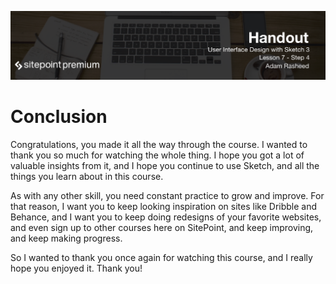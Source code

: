 ![](headings/7.4.png)

# Conclusion

Congratulations, you made it all the way through the course. I wanted to thank you so much for watching the whole thing. I hope you got a lot of valuable insights from it, and I hope you continue to use Sketch, and all the things you learn about in this course.

As with any other skill, you need constant practice to grow and improve. For that reason, I want you to keep looking inspiration on sites like Dribble and Behance, and I want you to keep doing redesigns of your favorite websites, and even sign up to other courses here on SitePoint, and keep improving, and keep making progress.

So I wanted to thank you once again for watching this course, and I really hope you enjoyed it. Thank you!

